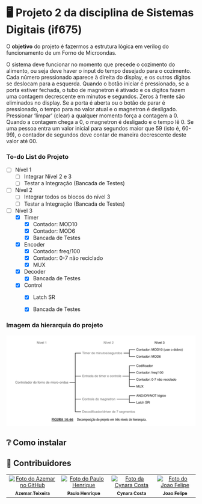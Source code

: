 # 🖥️ Projeto 2 da disciplina de Sistemas Digitais (if675)
O **objetivo** do projeto é fazermos a estrutura lógica em verilog do funcionamento de um Forno de Microondas. 

O sistema deve funcionar no momento que precede o cozimento do alimento, ou seja deve haver o input do tempo desejado para o cozimento. Cada número pressionado aparece à direita do display, e os outros dígitos se deslocam para a esquerda. Quando o botão iniciar é pressionado, se a porta estiver fechada, o tubo de magnetron é ativado e os dígitos fazem uma contagem decrescente em minutos e segundos. Zeros à frente são eliminados no display. Se a porta é aberta ou o botão de parar é pressionado, o tempo para no valor atual e o magnetron é desligado. Pressionar ‘limpar’ (clear) a qualquer momento força a contagem a 0. Quando a contagem chega a 0, o magnetron é desligado e o tempo lê 0. Se uma pessoa entra um valor inicial para segundos maior que 59 (isto é, 60-99), o contador de segundos deve contar de maneira decrescente deste valor até 00.

### To-do List do Projeto
- [ ] Nível 1
  - [ ] Integrar Nível 2 e 3
  - [ ] Testar a Integração (Bancada de Testes)

- [ ] Nível 2
  - [ ] Integrar todos os blocos do nível 3 
  - [ ] Testar a Integração (Bancada de Testes)
  
- [ ] Nível 3
  - [x] Timer
    - [x] Contador: MOD10
    - [x] Contador: MOD6
    - [x] Bancada de Testes

  - [x] Encoder
    - [x] Contador: freq/100
    - [x] Contador: 0-7 não reciclado
    - [x] MUX
   
  - [x] Decoder
    - [x] Bancada de Testes
   
  - [x] Control
    - [x] Latch SR
    - [x] Bancada de Testes
  




### Imagem da hierarquia do projeto
![image](images/all_project.png)


## ❔ Como instalar


## 👥 Contribuidores 
<table>
  <tr>
    <td align="center">
      <a href="https://github.com/artn-dev">
        <img src="https://avatars.githubusercontent.com/u/61971642?v=4" width="100px;" alt="Foto do Azemar no GitHub"/><br>
        <sub>
          <b>Azemar Teixeira</b>
        </sub>
      </a>
    </td>
    <td align="center">
      <a href="https://github.com/paulohltc">
        <img src="https://avatars.githubusercontent.com/u/55456082?v=4" width="100px;" alt="Foto do Paulo Henrique"/><br>
        <sub>
          <b>Paulo Henrique</b>
        </sub>
      </a>
    </td>
    <td align="center">
      <a href="https://github.com/CynaraCosta">
        <img src="https://avatars.githubusercontent.com/u/61971729?v=4" width="100px;" alt="Foto da Cynara Costa"/><br>
        <sub>
          <b>Cynara Costa</b>
        </sub>
      </a>
    </td>
    <td align="center">
      <a href="https://github.com/jfmvs">
        <img src="https://avatars.githubusercontent.com/u/61971830?v=4" width="100px;" alt="Foto do Joao Felipe"/><br>
        <sub>
          <b>Joao Felipe</b>
        </sub>
      </a>
    </td>
  </tr>
</table>
